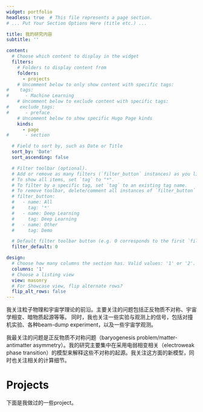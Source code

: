 ```yaml
---
widget: portfolio
headless: true  # This file represents a page section.
# ... Put Your Section Options Here (title etc.) ...

title: 我的研究内容
subtitle: ''

content:
  # Choose which content to display in the widget
  filters:
    # Folders to display content from
    folders:
      - projects
    # Uncomment below to only show content with specific tags:
#    tags:
#      - Machine Learning
    # Uncomment below to exclude content with specific tags:
#    exclude_tags:
#      - preface    
    # Uncomment below to show specific Hugo Page kinds
    kinds:
      - page
#      - section

  # Field to sort by, such as Date or Title
  sort_by: 'Date'
  sort_ascending: false

  # Filter toolbar (optional).
  # Add or remove as many filters (`filter_button` instances) as you like.
  # To show all items, set `tag` to "*".
  # To filter by a specific tag, set `tag` to an existing tag name.
  # To remove toolbar, delete/comment all instances of `filter_button` below.
  # filter_button:
  #   - name: All
  #     tag: '*'
  #   - name: Deep Learning
  #     tag: Deep Learning
  #   - name: Other
  #     tag: Demo

  # Default filter toolbar button (e.g. 0 corresponds to the first `filter_button` instance above)
  filter_default: 0

design:
  # Choose how many columns the section has. Valid values: '1' or '2'.
  columns: '1'
  # Choose a listing view
  view: masonry
  # For Showcase view, flip alternate rows?
  flip_alt_rows: false
---
```

我关注粒子物理和宇宙学理论的前沿。主要关注的问题包括正反物质不对称、宇宙学相变、暗物质起源等等。
同时，我也关注一些实验与观测上的信号，包括对撞机实验、各种beam-dump experiment，以及一些宇宙学观测。

我最关注的问题是正反物质不对称问题（baryogenesis problem/matter-antimatter asymmetry）。我的研究主要集中在采用电弱相变相关（electroweak phase transition）的模型来解释这些不对称的起源。我关注这方面的新模型，同时也关注相关的计算细节。

# Projects
下面是我做过的一些project。